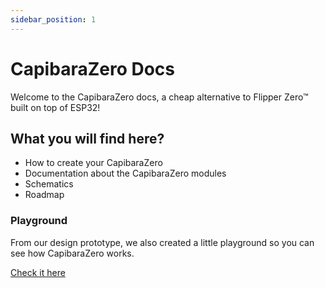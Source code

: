 ```yaml
---
sidebar_position: 1
---
```


# CapibaraZero Docs

Welcome to the CapibaraZero docs, a cheap alternative to Flipper Zero™ built on top of ESP32!

## What you will find here?

- How to create your CapibaraZero
- Documentation about the CapibaraZero modules
- Schematics
- Roadmap

### Playground

From our design prototype, we also created a little playground so you can see how CapibaraZero works. 

[Check it here](https://www.figma.com/proto/4v1vgGq7pUMw96To1iamSw/CapibaraZero?type=design&node-id=25-120&t=qCUo12uAuokHufff-1&scaling=scale-down&page-id=0%3A1&starting-point-node-id=25%3A120&mode=design)
